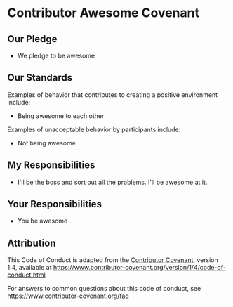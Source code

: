 # Contributor Awesome Covenant

## Our Pledge
* We pledge to be awesome


## Our Standards

Examples of behavior that contributes to creating a positive environment
include:
* Being awesome to each other


Examples of unacceptable behavior by participants include:
* Not being awesome

## My Responsibilities
* I'll be the boss and sort out all the problems.  I'll be awesome at it.

## Your Responsibilities
* You be awesome


## Attribution
This Code of Conduct is adapted from the [Contributor Covenant][homepage], version 1.4,
available at https://www.contributor-covenant.org/version/1/4/code-of-conduct.html

[homepage]: https://www.contributor-covenant.org
For answers to common questions about this code of conduct, see
https://www.contributor-covenant.org/faq
